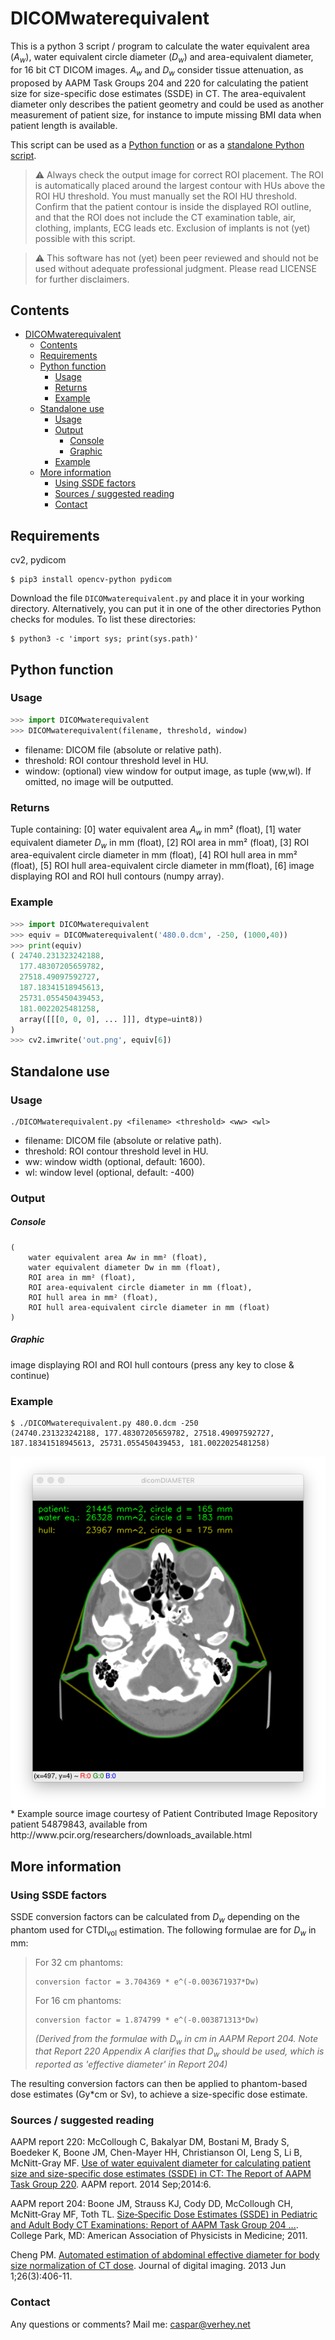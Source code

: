 # DICOMwaterequivalent
This is a python 3 script / program to calculate the water equivalent area (_A<sub>w</sub>_), water equivalent circle diameter (_D<sub>w</sub>_) and area-equivalent diameter, for 16 bit CT DICOM images. _A<sub>w</sub>_ and _D<sub>w</sub>_ consider tissue attenuation, as proposed by AAPM Task Groups 204 and 220 for calculating the patient size for size-specific dose estimates (SSDE) in CT. The area-equivalent diameter only describes the patient geometry and could be used as another measurement of patient size, for instance to impute missing BMI data when patient length is available.

This script can be used as a [Python function](#python-function) or as a [standalone Python script](#standalone-use).

> :warning: Always check the output image for correct ROI placement. The ROI is automatically placed around the largest contour with HUs above the ROI HU threshold. You must manually set the ROI HU threshold. Confirm that the patient contour is inside the displayed ROI outline, and that the ROI does not include the CT examination table, air, clothing, implants, ECG leads etc. Exclusion of implants is not (yet) possible with this script.

> :warning: This software has not (yet) been peer reviewed and should not be used without adequate professional judgment. Please read LICENSE for further disclaimers.

## Contents
- [DICOMwaterequivalent](#dicomwaterequivalent)
  * [Contents](#contents)
  * [Requirements](#requirements)
  * [Python function](#python-function)
    + [Usage](#usage)
    + [Returns](#returns)
    + [Example](#example)
  * [Standalone use](#standalone-use)
    + [Usage](#usage-1)
    + [Output](#output)
        * [Console](#console)
        * [Graphic](#graphic)
    + [Example](#example-1)
  * [More information](#more-information)
    + [Using SSDE factors](#using-ssde-factors)
    + [Sources / suggested reading](#sources---suggested-reading)
    + [Contact](#contact)

## Requirements
cv2, pydicom

    $ pip3 install opencv-python pydicom

Download the file `DICOMwaterequivalent.py` and place it in your working directory. Alternatively, you can put it in one of the other directories Python checks for modules. To list these directories:

    $ python3 -c 'import sys; print(sys.path)'

## Python function
### Usage

```python
>>> import DICOMwaterequivalent
>>> DICOMwaterequivalent(filename, threshold, window)
```

* filename:  DICOM file (absolute or relative path).
* threshold: ROI contour threshold level in HU.
* window:    (optional) view window for output image, as tuple (ww,wl). If omitted, no image will be outputted.

### Returns
Tuple containing:
[0]  water equivalent area _A<sub>w</sub>_ in mm² (float),
[1]  water equivalent diameter _D<sub>w</sub>_ in mm (float),
[2]  ROI area in mm² (float),
[3]  ROI area-equivalent circle diameter in mm (float),
[4]  ROI hull area in mm² (float),
[5]  ROI hull area-equivalent circle diameter in mm(float),
[6]  image displaying ROI and ROI hull contours (numpy array).

### Example

```python
>>> import DICOMwaterequivalent
>>> equiv = DICOMwaterequivalent('480.0.dcm', -250, (1000,40))
>>> print(equiv)
( 24740.231323242188, 
  177.48307205659782, 
  27518.49097592727,
  187.18341518945613,
  25731.055450439453,
  181.0022025481258,
  array([[[0, 0, 0], ... ]]], dtype=uint8))
)
>>> cv2.imwrite('out.png', equiv[6])
```

## Standalone use
### Usage

    ./DICOMwaterequivalent.py <filename> <threshold> <ww> <wl>

* filename:  DICOM file (absolute or relative path).
* threshold: ROI contour threshold level in HU.
* ww: window width (optional, default: 1600).
* wl: window level (optional, default: -400)

### Output
##### Console
```
(
	water equivalent area Aw in mm² (float),
	water equivalent diameter Dw in mm (float),
	ROI area in mm² (float),
	ROI area-equivalent circle diameter in mm (float),
	ROI hull area in mm² (float),
	ROI hull area-equivalent circle diameter in mm (float)
)
```

##### Graphic
image displaying ROI and ROI hull contours (press any key to close & continue)

### Example

    $ ./DICOMwaterequivalent.py 480.0.dcm -250
    (24740.231323242188, 177.48307205659782, 27518.49097592727, 187.18341518945613, 25731.055450439453, 181.0022025481258)
<img align="left" src="screenshot.png" />
<br clear="all" />
* Example source image courtesy of Patient Contributed Image Repository patient 54879843, available from http://www.pcir.org/researchers/downloads_available.html

## More information

### Using SSDE factors
SSDE conversion factors can be calculated from _D<sub>w</sub>_ depending on the phantom used for CTDI<sub>vol</sub> estimation. The following formulae are for _D<sub>w</sub>_ in mm:

> For 32 cm phantoms:
> 
>     conversion factor = 3.704369 * e^(-0.003671937*Dw)
>
> For 16 cm phantoms:
> 
>     conversion factor = 1.874799 * e^(-0.003871313*Dw)
> 
> _(Derived from the formulae with D<sub>w</sub> in cm in AAPM Report 204. Note that Report 220 Appendix A clarifies that _D<sub>w</sub>_ should be used, which is reported as 'effective diameter' in Report 204)_

The resulting conversion factors can then be applied to phantom-based dose estimates (Gy*cm or Sv), to achieve a size-specific dose estimate.

### Sources / suggested reading
AAPM report 220: McCollough C, Bakalyar DM, Bostani M, Brady S, Boedeker K, Boone JM, Chen-Mayer HH, Christianson OI, Leng S, Li B, McNitt-Gray MF. [Use of water equivalent diameter for calculating patient size and size-specific dose estimates (SSDE) in CT: The Report of AAPM Task Group 220](https://www.ncbi.nlm.nih.gov/pmc/articles/PMC4991550/). AAPM report. 2014 Sep;2014:6.

AAPM report 204: Boone JM, Strauss KJ, Cody DD, McCollough CH, McNitt‐Gray MF, Toth TL. [Size‐Specific Dose Estimates (SSDE) in Pediatric and Adult Body CT Examinations: Report of AAPM Task Group 204 ...](https://www.aapm.org/pubs/reports/rpt_204.pdf). College Park, MD: American Association of Physicists in Medicine; 2011.

Cheng PM. [Automated estimation of abdominal effective diameter for body size normalization of CT dose](https://www.ncbi.nlm.nih.gov/pmc/articles/PMC3649058/). Journal of digital imaging. 2013 Jun 1;26(3):406-11.

### Contact

Any questions or comments? Mail me: caspar@verhey.net